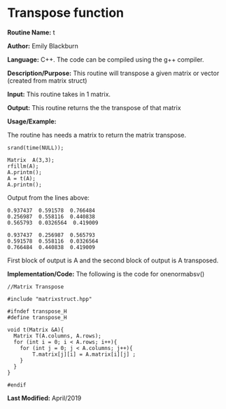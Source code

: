 # Transpose function

**Routine Name:**           t

**Author:** Emily Blackburn

**Language:** C++. The code can be compiled using the g++ compiler.

**Description/Purpose:** This routine will transpose a given matrix or vector (created from matrix struct)

**Input:** This routine takes in 1 matrix.

**Output:** This routine returns the the transpose of that matrix

**Usage/Example:**

The routine has needs a matrix to return the matrix transpose.

    srand(time(NULL));
  
    Matrix  A(3,3);
    rfillm(A);
    A.printm();
    A = t(A);
    A.printm();

Output from the lines above:

    0.937437  0.591578  0.766484
    0.256987  0.558116  0.440838
    0.565793  0.0326564  0.419009

    0.937437  0.256987  0.565793
    0.591578  0.558116  0.0326564
    0.766484  0.440838  0.419009
  
First block of output is A and the second block of output is A transposed.

**Implementation/Code:** The following is the code for onenormabsv()

    //Matrix Transpose

    #include "matrixstruct.hpp"

    #ifndef transpose_H
    #define transpose_H

    void t(Matrix &A){
      Matrix T(A.columns, A.rows);
      for (int i = 0; i < A.rows; i++){
        for (int j = 0; j < A.columns; j++){
            T.matrix[j][i] = A.matrix[i][j] ;
        }
      }
    }

    #endif

**Last Modified:** April/2019
